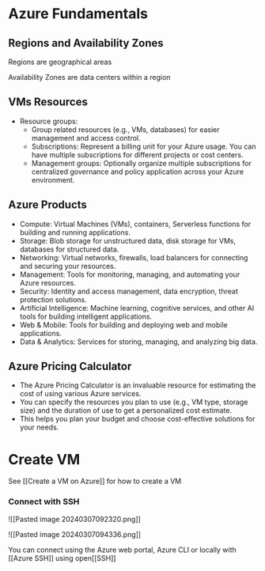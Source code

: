 # Azure Fundamentals

## Regions and Availability Zones

Regions are geographical areas

Availability Zones are data centers within a region

## VMs Resources

- Resource groups:
    - Group related resources (e.g., VMs, databases) for easier management and access control.
    - Subscriptions: Represent a billing unit for your Azure usage. You can have multiple subscriptions for different projects or cost centers.
    - Management groups: Optionally organize multiple subscriptions for centralized governance and policy application across your Azure environment.
## Azure Products

- Compute: Virtual Machines (VMs), containers, Serverless functions for building and running applications.
- Storage: Blob storage for unstructured data, disk storage for VMs, databases for structured data.
- Networking: Virtual networks, firewalls, load balancers for connecting and securing your resources.
- Management: Tools for monitoring, managing, and automating your Azure resources.
- Security: Identity and access management, data encryption, threat protection solutions.
- Artificial Intelligence: Machine learning, cognitive services, and other AI tools for building intelligent applications.
- Web & Mobile: Tools for building and deploying web and mobile applications.
- Data & Analytics: Services for storing, managing, and analyzing big data.

## Azure Pricing Calculator

- The Azure Pricing Calculator is an invaluable resource for estimating the cost of using various Azure services.
- You can specify the resources you plan to use (e.g., VM type, storage size) and the duration of use to get a personalized cost estimate.
- This helps you plan your budget and choose cost-effective solutions for your needs.

# Create  VM

See [[Create a VM on Azure]] for how to create a VM
### Connect with SSH

![[Pasted image 20240307092320.png]]

![[Pasted image 20240307094336.png]]

You can connect using the Azure web portal, Azure CLI or locally with [[Azure SSH]] using open[[SSH]]

